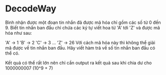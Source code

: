# DecodeWay
Bình nhận được một đoạn tin nhắn đã được mã hóa chỉ gồm các số từ 0  đến 9. Biết tin nhắn ban đầu chỉ chứa các ký tự viết hoa từ 'A' tới 'Z' và được mã hóa như sau:

'A' -> 1
'B' -> 2
'C' -> 3
...
'Z' -> 26
Với cách mã hóa này thì không thể giải mã được về tin nhắn ban đầu. Hãy viết hàm trả về số tin nhắn ban đầu có thể có.

Kết quả có thể rất lớn nên chỉ cần output ra kết quả sau khi chia dư cho 1000000007 (10^9 + 7)

